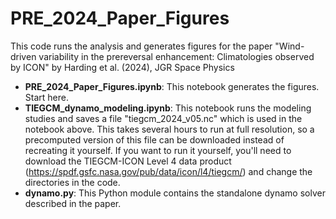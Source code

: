 # PRE_2024_Paper_Figures
 This code runs the analysis and generates figures for the paper  "Wind-driven variability in the prereversal enhancement: Climatologies observed by ICON" by Harding et al. (2024), JGR Space Physics
 
 - **PRE_2024_Paper_Figures.ipynb**: This notebook generates the figures. Start here.
 - **TIEGCM_dynamo_modeling.ipynb**: This notebook runs the modeling studies and saves a file "tiegcm_2024_v05.nc" which is used in the notebook above. This takes several hours to run at full resolution, so a precomputed version of this file can be downloaded instead of recreating it yourself. If you want to run it yourself, you'll need to download the TIEGCM-ICON Level 4 data product (https://spdf.gsfc.nasa.gov/pub/data/icon/l4/tiegcm/) and change the directories in the code.
 - **dynamo.py**: This Python module contains the standalone dynamo solver described in the paper.
